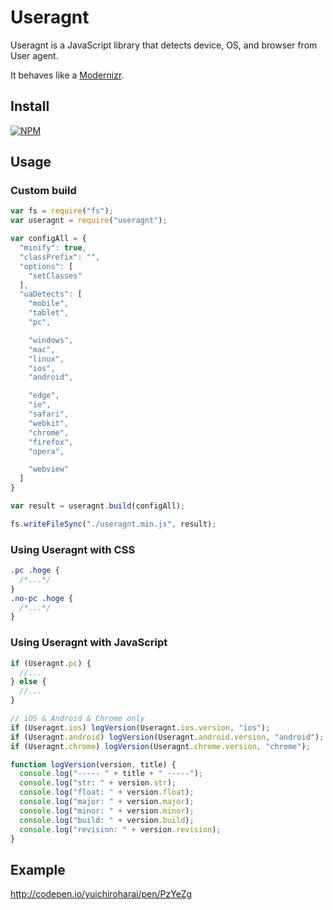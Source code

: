 # Useragnt
Useragnt is a JavaScript library that detects device, OS, and browser from User agent.

It behaves like a [Modernizr](https://modernizr.com/).


## Install

[![NPM](https://nodei.co/npm/useragnt.png?mini=true)](https://nodei.co/npm/useragnt/)

## Usage

### Custom build

```js
var fs = require("fs");
var useragnt = require("useragnt");

var configAll = {
  "minify": true,
  "classPrefix": "",
  "options": [
    "setClasses"
  ],
  "uaDetects": [
    "mobile",
    "tablet",
    "pc",

    "windows",
    "mac",
    "linux",
    "ios",
    "android",

    "edge",
    "ie",
    "safari",
    "webkit",
    "chrome",
    "firefox",
    "opera",

    "webview"
  ]
}

var result = useragnt.build(configAll);

fs.writeFileSync("./useragnt.min.js", result);
```


### Using Useragnt with CSS

```css
.pc .hoge {
  /*...*/
}
.no-pc .hoge {
  /*...*/
}
```


### Using Useragnt with JavaScript

```js
if (Useragnt.pc) {
  //...
} else {
  //...
}

// iOS & Android & Chrome only
if (Useragnt.ios) logVersion(Useragnt.ios.version, "ios");
if (Useragnt.android) logVersion(Useragnt.android.version, "android");
if (Useragnt.chrome) logVersion(Useragnt.chrome.version, "chrome");

function logVersion(version, title) {
  console.log("----- " + title + " -----");
  console.log("str: " + version.str);
  console.log("float: " + version.float);
  console.log("major: " + version.major);
  console.log("minor: " + version.minor);
  console.log("build: " + version.build);
  console.log("revision: " + version.revision);
}
```



## Example
http://codepen.io/yuichiroharai/pen/PzYeZg
